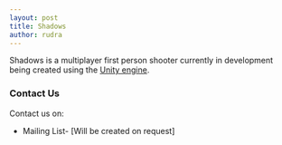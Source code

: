 ```yaml
---
layout: post
title: Shadows
author: rudra
---
```


Shadows is a multiplayer first person shooter currently in development being created using the [Unity engine](https://unity3d.com/).

### Contact Us

Contact us on: 

* Mailing List- [Will be created on request]